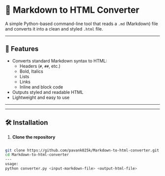 # 📝 Markdown to HTML Converter

A simple Python-based command-line tool that reads a `.md` (Markdown) file and converts it into a clean and styled `.html` file.

---

## 🚀 Features

- Converts standard Markdown syntax to HTML:
  - Headers (`#`, `##`, etc.)
  - Bold, Italics
  - Lists
  - Links
  - Inline and block code
- Outputs styled and readable HTML
- Lightweight and easy to use

---

---

## 🛠️ Installation

1. **Clone the repository**
```bash

git clone https://github.com/pavank025k/Markdown-to-html-converter.git
cd Markdown-to-html-converter
---
usage:
python converter.py <input-markdown-file> <output-html-file>
